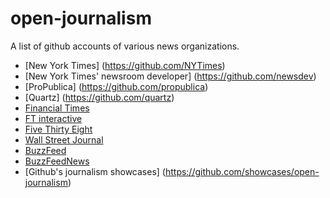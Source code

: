 # open-journalism

A list of github accounts of various news organizations.


* [New York Times] (https://github.com/NYTimes)
* [New York Times' newsroom developer] (https://github.com/newsdev)
* [ProPublica] (https://github.com/propublica)
* [Quartz] (https://github.com/quartz)
* [Financial Times](https://github.com/financial-times)
* [FT interactive](https://github.com/ft-interactive/)
* [Five Thirty Eight](https://github.com/fivethirtyeight)
* [Wall Street Journal](https://github.com/WSJ)
* [BuzzFeed](https://github.com/BuzzFeed)
* [BuzzFeedNews](https://github.com/BuzzFeedNews)
* [Github's journalism showcases] (https://github.com/showcases/open-journalism)


